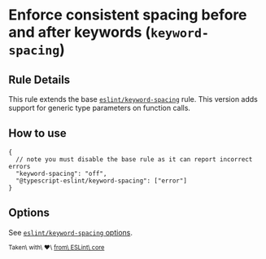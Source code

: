 Enforce consistent spacing before and after keywords (`keyword-spacing`)
========================================================================

Rule Details
------------

This rule extends the base [`eslint/keyword-spacing`](https://eslint.org/docs/rules/keyword-spacing) rule. This version adds support for generic type parameters on function calls.

How to use
----------

    {
      // note you must disable the base rule as it can report incorrect errors
      "keyword-spacing": "off",
      "@typescript-eslint/keyword-spacing": ["error"]
    }

Options
-------

See [`eslint/keyword-spacing` options](https://eslint.org/docs/rules/keyword-spacing#options).

<sup>Taken\ with\ ❤️\ [from\ ESLint\ core](https://github.com/eslint/eslint/blob/master/docs/rules/keyword-spacing.md)</sup>
